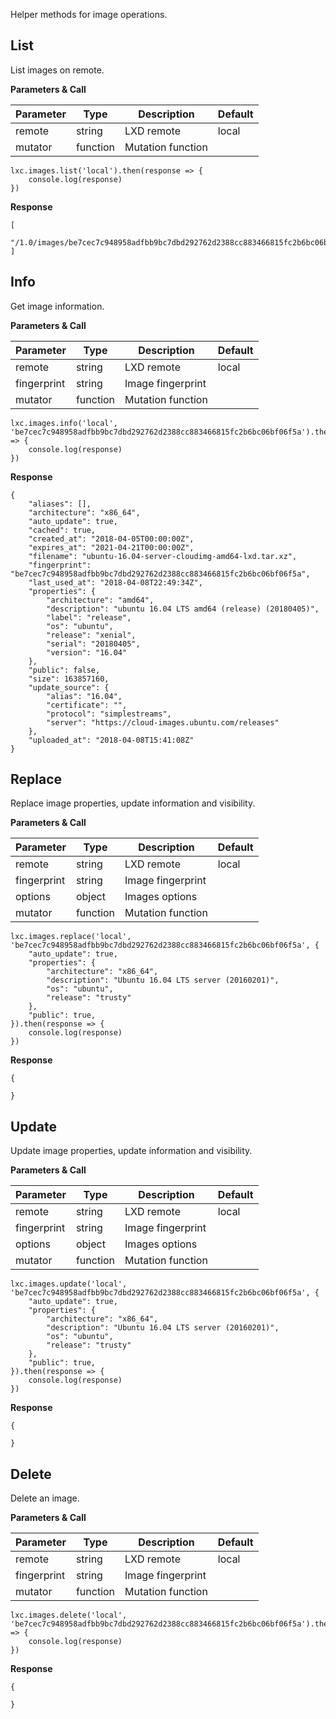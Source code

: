 Helper methods for image operations.

## List

List images on remote.

**Parameters & Call**

| Parameter    | Type          | Description   | Default       |
| ----------   | ------------- | ------------- | ------------- | 
| remote       | string        | LXD remote    | local         |
| mutator      | function      | Mutation function |           |

```
lxc.images.list('local').then(response => {
    console.log(response)
})
```

**Response**
```
[
    "/1.0/images/be7cec7c948958adfbb9bc7dbd292762d2388cc883466815fc2b6bc06bf06f5a"
]
```

## Info

Get image information.

**Parameters & Call**

| Parameter    | Type          | Description   | Default       |
| ----------   | ------------- | ------------- | ------------- | 
| remote       | string        | LXD remote    | local         |
| fingerprint  | string        | Image fingerprint |           |
| mutator      | function      | Mutation function |           |

```
lxc.images.info('local', 'be7cec7c948958adfbb9bc7dbd292762d2388cc883466815fc2b6bc06bf06f5a').then(response => {
    console.log(response)
})
```

**Response**

```
{
    "aliases": [],
    "architecture": "x86_64",
    "auto_update": true,
    "cached": true,
    "created_at": "2018-04-05T00:00:00Z",
    "expires_at": "2021-04-21T00:00:00Z",
    "filename": "ubuntu-16.04-server-cloudimg-amd64-lxd.tar.xz",
    "fingerprint": "be7cec7c948958adfbb9bc7dbd292762d2388cc883466815fc2b6bc06bf06f5a",
    "last_used_at": "2018-04-08T22:49:34Z",
    "properties": {
        "architecture": "amd64",
        "description": "ubuntu 16.04 LTS amd64 (release) (20180405)",
        "label": "release",
        "os": "ubuntu",
        "release": "xenial",
        "serial": "20180405",
        "version": "16.04"
    },
    "public": false,
    "size": 163857160,
    "update_source": {
        "alias": "16.04",
        "certificate": "",
        "protocol": "simplestreams",
        "server": "https://cloud-images.ubuntu.com/releases"
    },
    "uploaded_at": "2018-04-08T15:41:08Z"
}
```

## Replace

Replace image properties, update information and visibility.

**Parameters & Call**

| Parameter    | Type          | Description   | Default       |
| ----------   | ------------- | ------------- | ------------- | 
| remote       | string        | LXD remote    | local         |
| fingerprint  | string        | Image fingerprint |           |
| options      | object        | Images options    |           |
| mutator      | function      | Mutation function |           |

```
lxc.images.replace('local', 'be7cec7c948958adfbb9bc7dbd292762d2388cc883466815fc2b6bc06bf06f5a', {
    "auto_update": true,
    "properties": {
        "architecture": "x86_64",
        "description": "Ubuntu 16.04 LTS server (20160201)",
        "os": "ubuntu",
        "release": "trusty"
    },
    "public": true,
}).then(response => {
    console.log(response)
})
```

**Response**

```
{
	
}
```

## Update

Update image properties, update information and visibility.

**Parameters & Call**

| Parameter    | Type          | Description   | Default       |
| ----------   | ------------- | ------------- | ------------- | 
| remote       | string        | LXD remote    | local         |
| fingerprint  | string        | Image fingerprint |           |
| options      | object        | Images options    |           |
| mutator      | function      | Mutation function |           |

```
lxc.images.update('local', 'be7cec7c948958adfbb9bc7dbd292762d2388cc883466815fc2b6bc06bf06f5a', {
    "auto_update": true,
    "properties": {
        "architecture": "x86_64",
        "description": "Ubuntu 16.04 LTS server (20160201)",
        "os": "ubuntu",
        "release": "trusty"
    },
    "public": true,
}).then(response => {
    console.log(response)
})
```

**Response**

```
{
	
}
```

## Delete

Delete an image.

**Parameters & Call**

| Parameter    | Type          | Description   | Default       |
| ----------   | ------------- | ------------- | ------------- | 
| remote       | string        | LXD remote    | local         |
| fingerprint  | string        | Image fingerprint |           |
| mutator      | function      | Mutation function |           |

```
lxc.images.delete('local', 'be7cec7c948958adfbb9bc7dbd292762d2388cc883466815fc2b6bc06bf06f5a').then(response => {
    console.log(response)
})
```

**Response**

```
{
	
}
```
